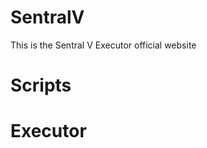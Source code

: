 # SentralV
This is the Sentral V Executor official website
                              
 # Scripts                             



# Executor
